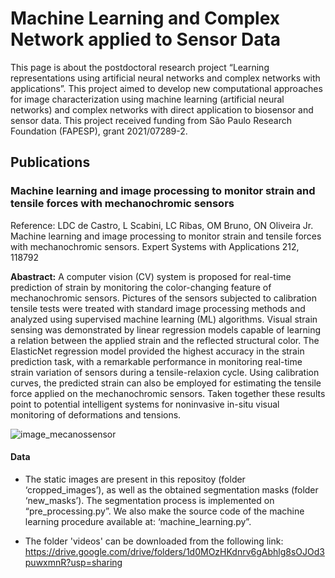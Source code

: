 # Machine Learning and Complex Network applied to Sensor Data

This page is about the postdoctoral research project “Learning representations using artificial neural networks and complex networks with applications”. This project aimed to develop new computational approaches for image characterization using machine learning (artificial neural networks) and complex networks with direct application to biosensor and sensor data. This project received funding from São Paulo Research Foundation (FAPESP), grant 2021/07289-2.

## Publications 

### Machine learning and image processing to monitor strain and tensile forces with mechanochromic sensors

Reference: LDC de Castro, L Scabini, LC Ribas, OM Bruno, ON Oliveira Jr. Machine learning and image processing to monitor strain and tensile forces with mechanochromic sensors. Expert Systems with Applications 212, 118792


**Abastract:** A computer vision (CV) system is proposed for real-time prediction of strain by monitoring the color-changing feature of mechanochromic sensors. Pictures of the sensors subjected to calibration tensile tests were treated with standard image processing methods and analyzed using supervised machine learning (ML) algorithms. Visual strain sensing was demonstrated by linear regression models capable of learning a relation between the applied strain and the reflected structural color. The ElasticNet regression model provided the highest accuracy in the strain prediction task, with a remarkable performance in monitoring real-time strain variation of sensors during a tensile-relaxion cycle. Using calibration curves, the predicted strain can also be employed for estimating the tensile force applied on the mechanochromic sensors. Taken together these results point to potential intelligent systems for noninvasive in-situ visual monitoring of deformations and tensions.
 
 ![image_mecanossensor](https://user-images.githubusercontent.com/32531959/206627682-b7a3f954-7e93-46aa-a6ff-b7bf4b6e5cb3.png)


#### Data

* The static images are present in this repositoy (folder ‘cropped_images’), as well as the obtained segmentation masks (folder ‘new_masks’). The segmentation process is implemented on “pre_processing.py”. We also make the source code of the machine learning procedure available at: ‘machine_learning.py”.

* The folder 'videos' can be downloaded from the following link: https://drive.google.com/drive/folders/1d0MOzHKdnrv6gAbhlg8sOJOd3puwxmnR?usp=sharing
